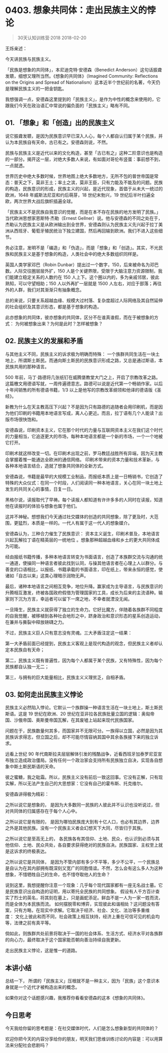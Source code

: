# 0403. 想象共同体：走出民族主义的悖论
> 30天认知训练营·2018
2018-02-20

王烁亲述：

今天讲民族与民族主义。

「民族是想象的共同体」，本尼迪克特·安德森（Benedict Anderson）这句话振聋发聩，细想又理所当然。《想象的共同体》（Imagined Community: Reflections on the Origins and Spread of Nationalism）这本近半个世纪前的名著，今天仍是理解民族主义的一把金钥匙。

我想强调一点，安德森这里提到的「民族主义」，是作为中性的概念来使用的，它跟我们今天在政治语汇中常说的偏负面的「民族主义」略有不同。

## 01. 「想象」和「创造」出的民族主义

说它振聋发聩，是因为民族意识早已深入人心，每个人都自认归属于某个民族，并认为本民族自有天命，古已有之。安德森则说，不然。

民族与民族主义是近代以来的文化构造，甚至「古已有之」这种二阶意识也是构造的一部分。揭开这一层，对绝大多数人来说，有如面对哥伦布竖蛋：事前想不到，一点就透。

世界历史中绝大多数时候，世界地图上绝大多数地方，无所不包的普世帝国是常态：普天之下，莫非王土；率土之滨，莫非王臣，只有力能及不能及的问题。民族的构造，民族意识的形成，民族主义的兴起，是近代现象，首倡于从未大一统过的欧洲，1648 年威斯法尼亚和约后萌芽，18 世纪末勃兴，19 世纪后半叶扫遍全欧，两次世界大战后旗帜插遍全球。

「民族主义不是民族自我意识的觉醒，而是在本不存在民族的地方发明了民族。」 当代欧洲思想家恩斯特·杰勒（Ernest Gellner）说。他与安德森的不同之处在于，杰勒认为民族主义是从欧洲输出到全世界，安德森则认为民族主义先兴起于拉丁美洲从西班牙、葡萄牙殖民统治下独立建国，然后再回输到欧洲。我们不进入这些细节。

务必注意，发明不是「编造」和「伪造」，而是「想象」和「创造」。其实，不光民族和民族主义是基于想象的构造，人类社会中的绝大多数组织同样是。

英国人类学家邓巴（Robin Dunbar）提出过一个数字，150，后来被命名为邓巴数。人际交往圈层层外扩，150 人是个关键界限，受限于大脑注意力资源限制，我们能建立稳定关系的人数约在 150 人上下。这个圈以内的，多为亲戚邻居，彼此熟知，可以守望相助；150 人以外再扩一层就是 1500 人左右，对应于部落；再往外的人群，我们对其渐渐只有抽象概念。

总的来说，只要关系超越血缘、规模大过村落、复杂度超过人际网络及其自然延伸的社会组织及其意识形态，都是基于想象的构造。

此亦想象的共同体，彼亦想象的共同体，区分不在谁真谁假，而在于被想象的方式： 为何被想象出来？为何是此时？怎样被想象？

## 02. 民族主义的发展和矛盾

与其他主义不同，民族主义的诉求极为明确而特殊： 一个族群共同生活在一块土地上，所谓斯土斯民。而通向斯土斯民的民族意识形成之路，又总是通过斯语，本民族共用的那种语言。

500 年前，马丁·路德将几张纸钉在威腾堡教堂大门之上，开启了宗教改革之路。这篇檄文用德语写就，一周传遍德意志。路德可以说是近代第一个畅销作家。以后十年间销售的所有德语书籍，1/3 以上是他写的宗教改革纲领和他译的德语版《圣经》。

新教为什么在天主教高压下兴起？不是因为只有路德的追随者会用印刷机，而是因为他们印刷的书籍用本地语言写成，离人心更近。而且，拉丁语有几个人能读？出版市场很快饱和。

安德森说，印刷资本主义，它在那个时代的力量与互联网资本主义在我们这个时代的力量相当，它追逐更大的市场，每种本地语言都是一个新的市场，一个一个地被它打开。

印刷术就这样改变一切。在印刷术出现之前，罗马教廷战胜所有异端，因为天主教会掌握着惟一能通达全欧洲的通信网络。 印刷术带来的资本力量和技术革新，与各种本地语言结合，造就了想象共同体的全新方式。

安德森说，书籍是最早的大规模工业制品，而报纸本质上是一日畅销书，它创造了特殊的大众仪式：在同一个时段，人们阅读同一种本地语言，关心在同一块土地上发生的共同关心的事情，日复一日。

黑格尔说，读报取代了早祷。每个读报人都知道有许许多多的人同时在读报，知道他在读报时的体验与想象也属于他们。

这并不神秘。想想我们今天通过社交媒体的创造的共同想象，除了更及时，大范围，更猛烈，本质是一样的。一代人有属于这一代人的想象媒介。

安德森认为，三种合力催生了民族意识： 资本主义诞生，印刷术普及，本地语言兴起瓦解拉丁语在精英层的一统地位 。想象那种超越血缘和乡土的更大共同体成为可能。

经由报纸书籍传播，多种本地语言转变为书面语言，创造了本族群交流与沟通的统一通道，使操同一种语言者彼此找到认同，与操其他语言者在心理上人以群分。与善变的口语相比，以报纸、书籍承载的书面语言，印在纸上，带来永恒的感觉，使诸如「自古以来」这类心理暗示润物无声。

最后，诸种本地语言之间相互竞争，地位升降。赢家成为主导语言，与民族意识的升腾相互激发，终被各国政府假借为管理国家的工具，成长为后来的主流语种。输家则下沉为方言，幸运者可以留下一席之地，不幸者就湮没无闻。

一旦降生，民族主义就获得了独立的生命力。它好比魔方，伴随着各族群不同程度的自我觉醒，被移植到各种社会地形之中，跻身政治和意识形态的星系创造运动，在兼并与撕裂中释放磅礴之力。

不过，民族主义巨人只有意志没有灵魂。三大矛盾注定这一结果：

第一大矛盾前面已经提到，民族主义客观上是现代构造的观念，但民族主义者却认定本民族自有天命；

第二，民族主义既有普遍性，因为每个人都属于某个民族，又有特殊性，因为每个民族都自认独一无二；

第三，与拥有的巨大能量相比，民族主义义理贫乏，自相矛盾。

## 03. 如何走出民族主义悖论

民族主义必然陷入悖论。它默认一个族群操一种语言生活在一块土地上，斯土斯民斯语。这是 19 世纪在欧洲、20 世纪在亚非拉各民族批量立国的逻辑：奥匈帝国、沙俄帝国、奥斯曼帝国瓦解，在其废墟上站起来现代民族国家。

问题在于，民族数量何其多，而国家并不无限可分。一族得以立国，必然是因为其民族诉求得志，但立国之后，却不可能尽情容纳其国中其余各族接下来的独立诉求。

远看上世纪 90 年代南斯拉夫层层解体引发的残酷战争，近看西班牙加泰罗尼亚宣布独立造成政治僵局。没有任何一个政治家会支持所有民族独立自决，实现各自想象中斯土斯民斯语的天命。

彼之蜜糖，我之砒霜。所以，民族主义没有前后一致这回事。它没有正解，只有现实解，所以无法产生自己的大思想家：它没有自己的霍布斯、托克维尔。

安德森讲得极为精彩：

之所以说它是想象的， 是因为大多数同一民族的人彼此并不认识也没听说过，但对共同体的归属感存在于每个人心中。

之所以说它是有限的， 是因为哪怕民族庞大到有十亿人口，也必有其边界，边界之外是其他民族。没有一个民族主义者会幻想天下大同，尽皆归于其族。

之所以说它是至高无上的， 各民族各有其信仰、土地、民众，也认识到必须与其他信仰、土地、民众共处，各自要求获得绝对的民族自决。民族国家、主权至上就是这诉求的终极表达。

之所以说它是共同体， 是因为不管内部有多少不平等，多少不公平，一个民族总是自认为在其内部拥有既深刻又宽广的同胞情谊。不然，怎么会有这么多人为这种想象，不惜牺牲自己的生命，也不惜夺取他人的生命？

说到这里，我想提醒你注意一个现象：几乎每个现代国家都有一座无名战士墓。它是民族意识出自构造的证明，用以寄托全民族的共同想象。 假设有人千方百计查实了烈士的英名，将其刻在墓上，只是画蛇添足。鲜血不是一人为一家一姓而流，而是全体为本民族而流。
如何摆脱零和博弈，实现彼此和谐相处？这问题没有答案，只有方略，在现实中求解。它取决于经济、社会、文化、法治等多重维度： 文化上彼此和而不同，社会政策上相互扶持，经济上重在可信可见的机会均等，法律之前有真平等。 

倘如此，则族群共处前景将取决于一国的社会体系、生活方式、经济水平对各族群的向心力，最终取决于这个国家能否朝向善治持续自我更新。

走出民族主义悖论，这是惟一的道路。

## 本讲小结

总结一下， 所谓的「民族主义」压根就不是一种主义，因为「民族」这个意识本身就是一个近代才被构造出来的概念。 

如果你对这个话题感兴趣，我推荐你看看安德森的这本《想象的共同体》。

## 今日思考

今天我给你留的思考题是：在社交媒体时代，人们是怎么想象新型的共同体的？

欢迎你把今天的内容分享给你的朋友，明天我们思维训练讨论的内容是：可以用算法来分配社会悲剧吗？

